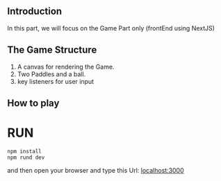 ## Introduction
In this part, we will focus on the Game Part only (frontEnd using NextJS)

## The Game Structure
1. A canvas for rendering the Game.
2. Two Paddles and a ball.
3. key listeners for user input

## How to play
 # RUN
 ```
 npm install
 npm rund dev

 ```
  and then open your browser and type this Url:  [localhost:3000](http://localhost:3000/)

